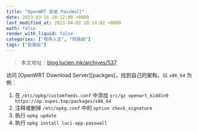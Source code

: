 ```yaml
---
title: "OpenWRT 安装 PassWall"
date: 2023-03-16 20:12:00 +0800
last_modified_at: 2023-04-02 20:14:02 +0800
math: false
render_with_liquid: false
categories: ["程序人生", "软路由"]
tags: ["软路由"]
---
```


> 本文地址：[blog.lucien.ink/archives/537][this]

[this]: https://blog.lucien.ink/archives/537/

访问 [OpenWRT Download Server][packges]，找到自己的架构，以 `x86_64` 为例：
1. 在 `/etc/opkg/customfeeds.conf` 中添加 `src/gz openwrt_kiddin9 https://op.supes.top/packages/x86_64`
2. 注释或删掉 `/etc/opkg.conf` 中的 `option check_signature`
3. 执行 `opkg update`
4. 执行 `opkg install luci-app-passwall`

[packages]: https://op.supes.top/packages/

